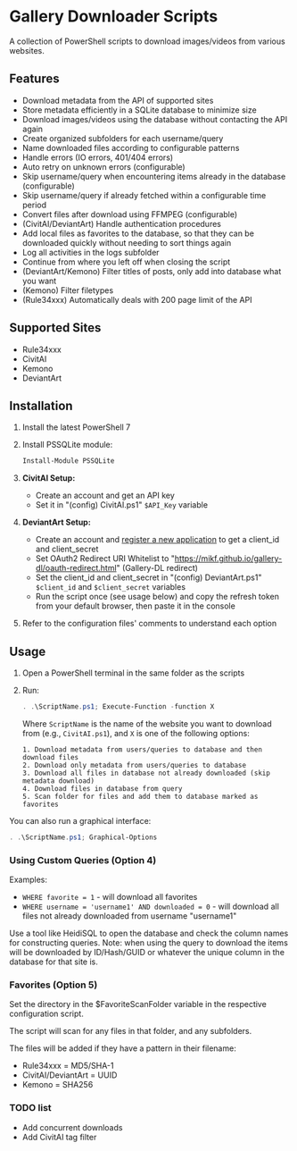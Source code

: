 # Gallery Downloader Scripts

A collection of PowerShell scripts to download images/videos from various websites.

## Features

- Download metadata from the API of supported sites
- Store metadata efficiently in a SQLite database to minimize size
- Download images/videos using the database without contacting the API again
- Create organized subfolders for each username/query
- Name downloaded files according to configurable patterns
- Handle errors (IO errors, 401/404 errors)
- Auto retry on unknown errors (configurable)
- Skip username/query when encountering items already in the database (configurable)
- Skip username/query if already fetched within a configurable time period
- Convert files after download using FFMPEG (configurable)
- (CivitAI/DeviantArt) Handle authentication procedures
- Add local files as favorites to the database, so that they can be downloaded quickly without needing to sort things again
- Log all activities in the logs subfolder
- Continue from where you left off when closing the script
- (DeviantArt/Kemono) Filter titles of posts, only add into database what you want
- (Kemono) Filter filetypes
- (Rule34xxx) Automatically deals with 200 page limit of the API

## Supported Sites

- Rule34xxx
- CivitAI
- Kemono
- DeviantArt

## Installation

1. Install the latest PowerShell 7
2. Install PSSQLite module:
   ```powershell
   Install-Module PSSQLite
   ```
3. **CivitAI Setup:**
   - Create an account and get an API key
   - Set it in "(config) CivitAI.ps1" `$API_Key` variable

4. **DeviantArt Setup:**
   - Create an account and [register a new application](https://www.deviantart.com/developers/apps) to get a client_id and client_secret
   - Set OAuth2 Redirect URI Whitelist to "https://mikf.github.io/gallery-dl/oauth-redirect.html" (Gallery-DL redirect)
   - Set the client_id and client_secret in "(config) DeviantArt.ps1" `$client_id` and `$client_secret` variables
   - Run the script once (see usage below) and copy the refresh token from your default browser, then paste it in the console

5. Refer to the configuration files' comments to understand each option

## Usage

1. Open a PowerShell terminal in the same folder as the scripts
2. Run:
   ```powershell
   . .\ScriptName.ps1; Execute-Function -function X
   ```
   
   Where `ScriptName` is the name of the website you want to download from (e.g., `CivitAI.ps1`), and `X` is one of the following options:

	   1. Download metadata from users/queries to database and then download files
	   2. Download only metadata from users/queries to database
	   3. Download all files in database not already downloaded (skip metadata download)
	   4. Download files in database from query
	   5. Scan folder for files and add them to database marked as favorites

You can also run a graphical interface:
```powershell
. .\ScriptName.ps1; Graphical-Options
```

### Using Custom Queries (Option 4)

Examples:
- `WHERE favorite = 1` - will download all favorites
- `WHERE username = 'username1' AND downloaded = 0` - will download all files not already downloaded from username "username1"

Use a tool like HeidiSQL to open the database and check the column names for constructing queries.
Note: when using the query to download the items will be downloaded by ID/Hash/GUID or whatever the unique column in the database for that site is.


### Favorites (Option 5)
Set the directory in the $FavoriteScanFolder variable in the respective configuration script.

The script will scan for any files in that folder, and any subfolders.

The files will be added if they have a pattern in their filename: 

- Rule34xxx = MD5/SHA-1
- CivitAI/DeviantArt = UUID
- Kemono = SHA256



### TODO list
- Add concurrent downloads
- Add CivitAI tag filter
